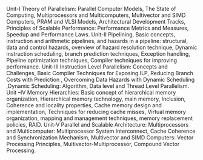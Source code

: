 Unit-I Theory of Parallelism: 
Parallel Computer Models, The State of Computing, Multiprocessors and
Multicomputers, Multivector and SIMD Computers, PRAM and VLSI Models, Architectural
Development Tracks, Principles of Scalable Performance: Performance Metrics and Measures,
Speedup and Performance Laws.
Unit-II Pipelining, 
Basic concepts, instruction and arithmetic pipelines, and hazards in a pipeline:
structural, data and control hazards, overview of hazard resolution technique, Dynamic instruction
scheduling, branch prediction techniques, Exception handling, Pipeline optimization techniques,
Compiler techniques for improving performance.
Unit-III Instruction Level Parallelism: Concepts and Challenges, Basic Compiler Techniques for
Exposing ILP, Reducing Branch Costs with Prediction , Overcoming Data Hazards with
Dynamic Scheduling ,Dynamic Scheduling: Algorithm, Data level and Thread Level Parallelism.
Unit –IV Memory Hierarchies: Basic concept of hierarchical memory organization, Hierarchical memory
technology, main memory, Inclusion, Coherence and locality properties, Cache memory design
and implementation, Techniques for reducing cache misses, Virtual memory organization,
mapping and management techniques, memory replacement policies, RAID.
Unit-V
Parallel and Scalable Architecture: Multiprocessors and Multicomputer:
 Multiprocessor System Interconnect, 
Cache Coherence and Synchronization Mechanism, 
Multivector and SIMD Computers: Vector Processing Principles, 
Multivector-Multiprocessor, 
Compound Vector Processing. 
